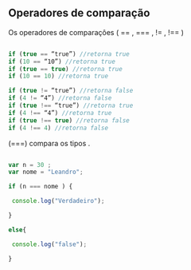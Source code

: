 
## Operadores de comparação

 Os operadores de comparaçôes ( == , === , != , !== )

```javascript

if (true == “true”) //retorna true
if (10 == “10”) //retorna true
if (true == true) //retorna true
if (10 == 10) //retorna true

if (true != “true”) //retorna false
if (4 != “4”) //retorna false
if (true !== “true”) //retorna true
if (4 !== “4”) //retorna true
if (true !== true) //retorna false
if (4 !== 4) //retorna false

```

<p> (===) compara os tipos .</p>

```javascript 

var n = 30 ;
var nome = "Leandro";

if (n === nome ) {

 console.log("Verdadeiro");

}

else{

 console.log("false");

}

```
